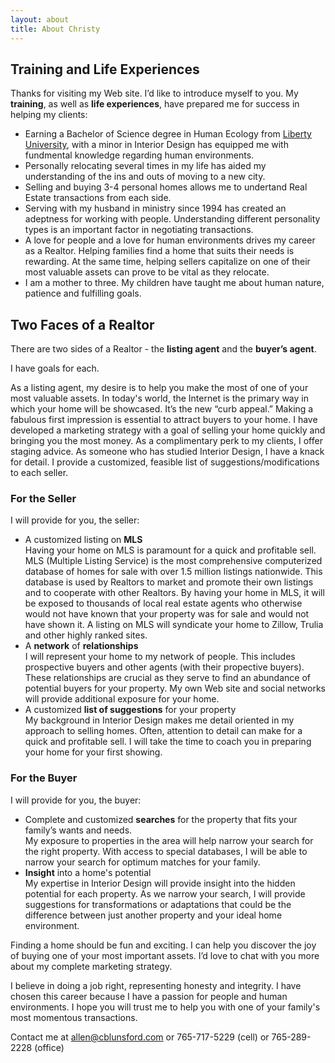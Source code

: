 ```yaml
---
layout: about
title: About Christy
---
```


## Training and Life Experiences

Thanks for visiting my Web site. I’d like to introduce myself to you.  My **training**, as well as **life experiences**, have prepared me for success in helping my clients:

- Earning a Bachelor of Science degree in Human Ecology from [Liberty University](http://www.liberty.edu/), with a minor in Interior Design has equipped me with fundmental knowledge regarding human environments.
- Personally relocating several times in my life has aided my understanding of the ins and outs of moving to a new city. 
- Selling and buying 3-4 personal homes allows me to undertand Real Estate transactions from each side.
- Serving with my husband in ministry since 1994 has created an adeptness for working with people. Understanding different personality types is an important factor in negotiating transactions.
- A love for people and a love for human environments drives my career as a Realtor. Helping families find a home that suits their needs is rewarding. At the same time, helping sellers capitalize on one of their most valuable assets can prove to be vital as they relocate. 
- I am a mother to three. My children have taught me about human nature, patience and fulfilling goals.

## Two Faces of a Realtor

There are two sides of a Realtor - the **listing agent** and the **buyer’s agent**.

I have goals for each.  

As a listing agent, my desire is to help you make the most of one of your most valuable assets. In today's world, the Internet is the primary way in which your home will be showcased.  It’s the new “curb appeal.” Making a fabulous first impression is essential to attract buyers to your home. I have developed a marketing strategy with a goal of selling your home quickly and bringing you the most money. As a complimentary perk to my clients, I offer staging advice. As someone who has studied Interior Design, I have a knack for detail. I provide a customized, feasible list of suggestions/modifications to each seller.

### For the Seller

I will provide for you, the seller:

- A customized listing on **MLS**  
	Having your home on MLS is paramount for a quick and profitable sell. MLS (Multiple Listing Service) is the most comprehensive computerized database of homes for sale with over 1.5 million listings nationwide. This database is used by Realtors to market and promote their own listings and to cooperate with other Realtors. By having your home in MLS, it will be exposed to thousands of local real estate agents who otherwise would not have known that your property was for sale and would not have shown it. A listing on MLS will syndicate your home to Zillow, Trulia and other highly ranked sites.
- A **network** of **relationships**  
	I will represent your home to my network of people. This includes prospective buyers and other agents (with their propective buyers). These relationships are crucial as they serve to find an abundance of potential buyers for your property. My own Web site and social networks will provide additional exposure for your home.
- A customized **list of suggestions** for your property  
	My background in Interior Design makes me detail oriented in my approach to selling homes. Often, attention to detail can make for a quick and profitable sell. I will take the time to coach you in preparing your home for your first showing.

### For the Buyer

I will provide for you, the buyer:

- Complete and customized **searches** for the property that fits your family’s wants and needs.  
	My exposure to properties in the area will help narrow your search for the right property. With access to special databases, I will be able to narrow your search for optimum matches for your family.
- **Insight** into a home's potential  
	My expertise in Interior Design will provide insight into the hidden potential for each property. As we narrow your search, I will provide suggestions for transformations or adaptations that could be the difference between just another property and your ideal home environment.

Finding a home should be fun and exciting. I can help you discover the joy of buying one of your most important assets. I’d love to chat with you more about my complete marketing strategy.

I believe in doing a job right, representing honesty and integrity. I have chosen this career because I have a passion for people and human environments. I hope you will trust me to help you with one of your family's most momentous transactions.

Contact me at allen@cblunsford.com or 765-717-5229 (cell) or 765-289-2228 (office)
